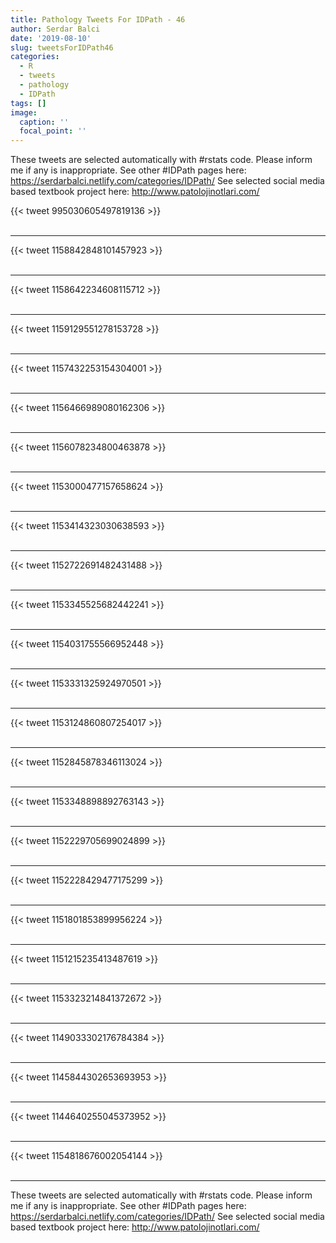 ```yaml
---
title: Pathology Tweets For IDPath - 46
author: Serdar Balci
date: '2019-08-10'
slug: tweetsForIDPath46
categories:
  - R
  - tweets
  - pathology
  - IDPath
tags: []
image:
  caption: ''
  focal_point: ''
---
```



These tweets are selected automatically with #rstats code. Please inform me if any is inappropriate.
See other #IDPath pages here: https://serdarbalci.netlify.com/categories/IDPath/ 
See selected social media based textbook project here: http://www.patolojinotlari.com/

{{< tweet 995030605497819136 >}}
<br>
<br>
<hr>
{{< tweet 1158842848101457923 >}}
<br>
<br>
<hr>
{{< tweet 1158642234608115712 >}}
<br>
<br>
<hr>
{{< tweet 1159129551278153728 >}}
<br>
<br>
<hr>
{{< tweet 1157432253154304001 >}}
<br>
<br>
<hr>
{{< tweet 1156466989080162306 >}}
<br>
<br>
<hr>
{{< tweet 1156078234800463878 >}}
<br>
<br>
<hr>
{{< tweet 1153000477157658624 >}}
<br>
<br>
<hr>
{{< tweet 1153414323030638593 >}}
<br>
<br>
<hr>
{{< tweet 1152722691482431488 >}}
<br>
<br>
<hr>
{{< tweet 1153345525682442241 >}}
<br>
<br>
<hr>
{{< tweet 1154031755566952448 >}}
<br>
<br>
<hr>
{{< tweet 1153331325924970501 >}}
<br>
<br>
<hr>
{{< tweet 1153124860807254017 >}}
<br>
<br>
<hr>
{{< tweet 1152845878346113024 >}}
<br>
<br>
<hr>
{{< tweet 1153348898892763143 >}}
<br>
<br>
<hr>
{{< tweet 1152229705699024899 >}}
<br>
<br>
<hr>
{{< tweet 1152228429477175299 >}}
<br>
<br>
<hr>
{{< tweet 1151801853899956224 >}}
<br>
<br>
<hr>
{{< tweet 1151215235413487619 >}}
<br>
<br>
<hr>
{{< tweet 1153323214841372672 >}}
<br>
<br>
<hr>
{{< tweet 1149033302176784384 >}}
<br>
<br>
<hr>
{{< tweet 1145844302653693953 >}}
<br>
<br>
<hr>
{{< tweet 1144640255045373952 >}}
<br>
<br>
<hr>
{{< tweet 1154818676002054144 >}}
<br>
<br>
<hr>


These tweets are selected automatically with #rstats code. Please inform me if any is inappropriate.
See other #IDPath pages here: https://serdarbalci.netlify.com/categories/IDPath/ 
See selected social media based textbook project here: http://www.patolojinotlari.com/
